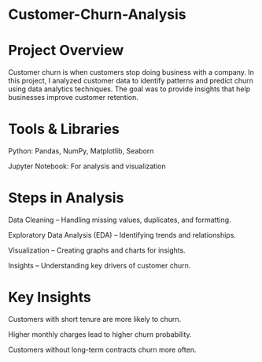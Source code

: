 # Customer-Churn-Analysis

# Project Overview

Customer churn is when customers stop doing business with a company. In this project, I analyzed customer data to identify
patterns and predict churn using data analytics techniques.
The goal was to provide insights that help businesses improve customer retention.

# Tools & Libraries

Python: Pandas, NumPy, Matplotlib, Seaborn

Jupyter Notebook: For analysis and visualization

# Steps in Analysis

Data Cleaning – Handling missing values, duplicates, and formatting.

Exploratory Data Analysis (EDA) – Identifying trends and relationships.

Visualization – Creating graphs and charts for insights.

Insights – Understanding key drivers of customer churn.

# Key Insights

Customers with short tenure are more likely to churn.

Higher monthly charges lead to higher churn probability.

Customers without long-term contracts churn more often.
